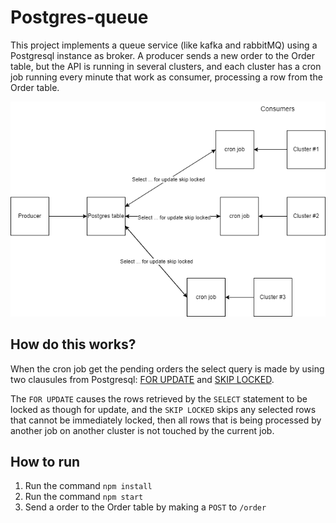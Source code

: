 # Postgres-queue
This project implements a queue service (like kafka and rabbitMQ) using a Postgresql instance as broker. A producer sends a new order to the Order table, but the API is running in several clusters, and each cluster has a cron job running every minute that work as consumer, processing a row from the Order table.

![image](./diagram.drawio.png)
## How do this works?
When the cron job get the pending orders the select query is made by using two clausules from Postgresql: [FOR UPDATE](https://www.postgresql.org/docs/9.0/sql-select.html#SQL-FOR-UPDATE-SHARE) and [SKIP LOCKED](https://www.postgresql.org/docs/current/sql-select.html).

The `FOR UPDATE` causes the rows retrieved by the `SELECT` statement to be locked as though for update, and the `SKIP LOCKED` skips any selected rows that cannot be immediately locked, then all rows that is being processed by another job on another cluster is not touched by the current job.

## How to run
1. Run the command `npm install`
2. Run the command `npm start`
3. Send a order to the Order table by making a `POST` to `/order`